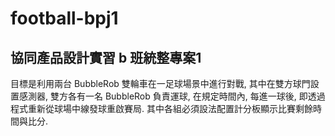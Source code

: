 # football-bpj1
## 協同產品設計實習 b 班統整專案1
目標是利用兩台 BubbleRob 雙輪車在一足球場景中進行對戰, 其中在雙方球門設置感測器, 雙方各有一名 BubbleRob 負責運球, 在規定時間內, 每進一球後, 即透過程式重新從球場中線發球重啟賽局. 其中各組必須設法配置計分板顯示比賽剩餘時間與比分.
